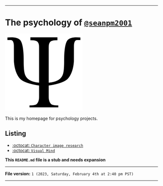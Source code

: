 
***

# The psychology of [`@seanpm2001`](https://github.com/seanpm2001/)

<img alt="Psychology logo failed to load. Click/tap here to attempt to view it" src="/Psychology_logo-1.png" width="256" height="256" class="center"/>

<!-- ![/Psychology_logo-1.png](/Psychology_logo-1.png) !-->

This is my homepage for psychology projects.

## Listing

- [:octocat: `Character image research`](https://github.com/seanpm2001/Character_Image_Research/)
- [:octocat: `Visual Mind`](https://github.com/seanpm2001/Psychology_Visual-Mind/)

**This `README.md` file is a stub and needs expansion**

***

**File version:** `1 (2023, Saturday, February 4th at 2:40 pm PST)`

***
